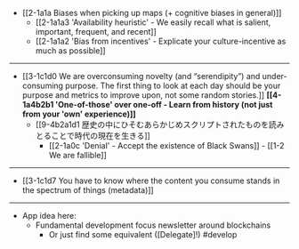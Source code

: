 - [[2-1a1a Biases when picking up maps (+ cognitive biases in general)]]
  - [[2-1a1a3 'Availability heuristic' - We easily recall what is salient, important, frequent, and recent]]
  - [[2-1a1a2 'Bias from incentives' - Explicate your culture-incentive as much as possible]]
---
- [[3-1c1d0 We are overconsuming novelty (and “serendipity”) and under-consuming purpose. The first thing to look at each day should be your purpose and metrics to improve upon, not some random stories.]]
	**[[4-1a4b2b1 'One-of-those' over one-off - Learn from history (not just from your 'own' experience)]]**
    - [[9-4b2a1d1 歴史の中にひそむあらかじめスクリプトされたものを読みとることで時代の現在を生きる]]
      - [[2-1a0c 'Denial' - Accept the existence of Black Swans]]
				- [[1-2 We are fallible]]
---
- [[3-1c1d7 You have to know where the content you consume stands in the spectrum of things (metadata)]]
---
- App idea here:
  - Fundamental development focus newsletter around blockchains
    - Or just find some equivalent ([Delegate]!) #develop
